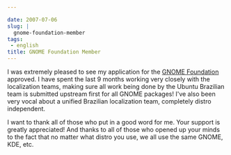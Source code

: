 ```yaml
---

date: 2007-07-06
slug: |
  gnome-foundation-member
tags:
 - english
title: GNOME Foundation Member
---
```


I was extremely pleased to see my application for the [GNOME
Foundation](http://foundation.gnome.org/) approved. I have spent the
last 9 months working very closely with the localization teams, making
sure all work being done by the Ubuntu Brazilian team is submitted
upstream first for all GNOME packages! I've also been very vocal about a
unified Brazilian localization team, completely distro independent.

I want to thank all of those who put in a good word for me. Your support
is greatly appreciated! And thanks to all of those who opened up your
minds to the fact that no matter what distro you use, we all use the
same GNOME, KDE, etc.
